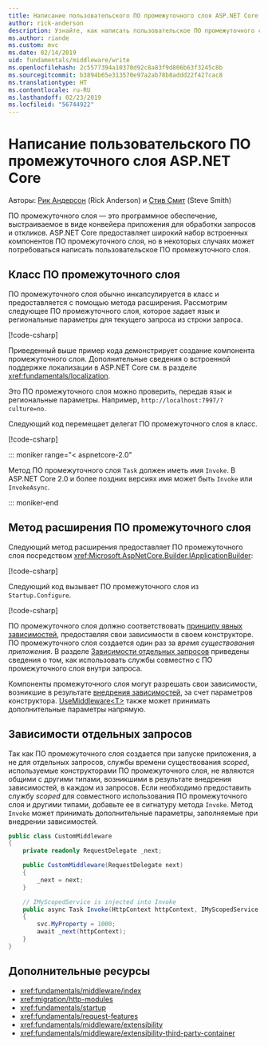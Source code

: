 ```yaml
---
title: Написание пользовательского ПО промежуточного слоя ASP.NET Core
author: rick-anderson
description: Узнайте, как написать пользовательское ПО промежуточного слоя ASP.NET Core.
ms.author: riande
ms.custom: mvc
ms.date: 02/14/2019
uid: fundamentals/middleware/write
ms.openlocfilehash: 2c5577394a10370d92c8a83f9d806b63f3245c8b
ms.sourcegitcommit: b3894b65e313570e97a2ab78b8addd22f427cac8
ms.translationtype: HT
ms.contentlocale: ru-RU
ms.lasthandoff: 02/23/2019
ms.locfileid: "56744922"
---
```

# <a name="write-custom-aspnet-core-middleware"></a>Написание пользовательского ПО промежуточного слоя ASP.NET Core

Авторы: [Рик Андерсон](https://twitter.com/RickAndMSFT) (Rick Anderson) и [Стив Смит](https://ardalis.com/) (Steve Smith)

ПО промежуточного слоя — это программное обеспечение, выстраиваемое в виде конвейера приложения для обработки запросов и откликов. ASP.NET Core предоставляет широкий набор встроенных компонентов ПО промежуточного слоя, но в некоторых случаях может потребоваться написать пользовательское ПО промежуточного слоя.

## <a name="middleware-class"></a>Класс ПО промежуточного слоя

ПО промежуточного слоя обычно инкапсулируется в класс и предоставляется с помощью метода расширения. Рассмотрим следующее ПО промежуточного слоя, которое задает язык и региональные параметры для текущего запроса из строки запроса.

[!code-csharp[](index/snapshot/Culture/StartupCulture.cs?name=snippet1)]

Приведенный выше пример кода демонстрирует создание компонента промежуточного слоя. Дополнительные сведения о встроенной поддержке локализации в ASP.NET Core см. в разделе <xref:fundamentals/localization>.

Это ПО промежуточного слоя можно проверить, передав язык и региональные параметры. Например, `http://localhost:7997/?culture=no`.

Следующий код перемещает делегат ПО промежуточного слоя в класс.

[!code-csharp[](index/snapshot/Culture/RequestCultureMiddleware.cs)]

::: moniker range="< aspnetcore-2.0"

Метод ПО промежуточного слоя `Task` должен иметь имя `Invoke`. В ASP.NET Core 2.0 и более поздних версиях имя может быть `Invoke` или `InvokeAsync`.

::: moniker-end

## <a name="middleware-extension-method"></a>Метод расширения ПО промежуточного слоя

Следующий метод расширения предоставляет ПО промежуточного слоя посредством <xref:Microsoft.AspNetCore.Builder.IApplicationBuilder>:

[!code-csharp[](index/snapshot/Culture/RequestCultureMiddlewareExtensions.cs)]

Следующий код вызывает ПО промежуточного слоя из `Startup.Configure`.

[!code-csharp[](index/snapshot/Culture/Startup.cs?name=snippet1&highlight=5)]

ПО промежуточного слоя должно соответствовать [принципу явных зависимостей](/dotnet/standard/modern-web-apps-azure-architecture/architectural-principles#explicit-dependencies), предоставляя свои зависимости в своем конструкторе. ПО промежуточного слоя создается один раз за *время существования приложения*. В разделе [Зависимости отдельных запросов](#per-request-dependencies) приведены сведения о том, как использовать службы совместно с ПО промежуточного слоя внутри запроса.

Компоненты промежуточного слоя могут разрешать свои зависимости, возникшие в результате [внедрения зависимостей](xref:fundamentals/dependency-injection), за счет параметров конструктора. [UseMiddleware&lt;T&gt;](/dotnet/api/microsoft.aspnetcore.builder.usemiddlewareextensions.usemiddleware#Microsoft_AspNetCore_Builder_UseMiddlewareExtensions_UseMiddleware_Microsoft_AspNetCore_Builder_IApplicationBuilder_System_Type_System_Object___) также может принимать дополнительные параметры напрямую.

## <a name="per-request-dependencies"></a>Зависимости отдельных запросов

Так как ПО промежуточного слоя создается при запуске приложения, а не для отдельных запросов, службы времени существования *scoped*, используемые конструкторами ПО промежуточного слоя, не являются общими с другими типами, возникшими в результате внедрения зависимостей, в каждом из запросов. Если необходимо предоставить службу *scoped* для совместного использования ПО промежуточного слоя и другими типами, добавьте ее в сигнатуру метода `Invoke`. Метод `Invoke` может принимать дополнительные параметры, заполняемые при внедрении зависимостей.

```csharp
public class CustomMiddleware
{
    private readonly RequestDelegate _next;

    public CustomMiddleware(RequestDelegate next)
    {
        _next = next;
    }

    // IMyScopedService is injected into Invoke
    public async Task Invoke(HttpContext httpContext, IMyScopedService svc)
    {
        svc.MyProperty = 1000;
        await _next(httpContext);
    }
}
```

## <a name="additional-resources"></a>Дополнительные ресурсы

* <xref:fundamentals/middleware/index>
* <xref:migration/http-modules>
* <xref:fundamentals/startup>
* <xref:fundamentals/request-features>
* <xref:fundamentals/middleware/extensibility>
* <xref:fundamentals/middleware/extensibility-third-party-container>
